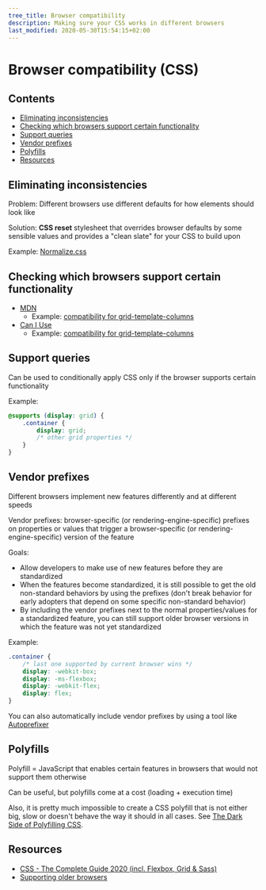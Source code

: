 ```yaml
---
tree_title: Browser compatibility
description: Making sure your CSS works in different browsers
last_modified: 2020-05-30T15:54:15+02:00
---
```


# Browser compatibility (CSS)

## Contents

-   [Eliminating inconsistencies](#eliminating-inconsistencies)
-   [Checking which browsers support certain functionality](#checking-which-browsers-support-certain-functionality)
-   [Support queries](#support-queries)
-   [Vendor prefixes](#vendor-prefixes)
-   [Polyfills](#polyfills)
-   [Resources](#resources)

## Eliminating inconsistencies

Problem: Different browsers use different defaults for how elements should look like

Solution: **CSS reset** stylesheet that overrides browser defaults by some sensible values and provides a "clean slate" for your CSS to build upon

Example: [Normalize.css](https://necolas.github.io/normalize.css/)

## Checking which browsers support certain functionality

-   [MDN](https://developer.mozilla.org/en-US/docs/Web/CSS/Reference)
    -   Example: [compatibility for grid-template-columns](https://developer.mozilla.org/en-US/docs/Web/CSS/grid-template-columns#Browser_compatibility)
-   [Can I Use](https://caniuse.com/)
    -   Example: [compatibility for grid-template-columns](https://caniuse.com/#feat=mdn-css_properties_grid-template-columns)

## Support queries

Can be used to conditionally apply CSS only if the browser supports certain functionality

Example:

```css
@supports (display: grid) {
    .container {
        display: grid;
        /* other grid properties */
    }
}
```

## Vendor prefixes

Different browsers implement new features differently and at different speeds

Vendor prefixes: browser-specific (or rendering-engine-specific) prefixes on properties or values that trigger a browser-specific (or rendering-engine-specific) version of the feature

Goals:

-   Allow developers to make use of new features before they are standardized
-   When the features become standardized, it is still possible to get the old non-standard behaviors by using the prefixes (don't break behavior for early adopters that depend on some specific non-standard behavior)
-   By including the vendor prefixes next to the normal properties/values for a standardized feature, you can still support older browser versions in which the feature was not yet standardized

Example:

```css
.container {
    /* last one supported by current browser wins */
    display: -webkit-box;
    display: -ms-flexbox;
    display: -webkit-flex;
    display: flex;
}
```

You can also automatically include vendor prefixes by using a tool like [Autoprefixer](https://github.com/postcss/autoprefixer)

## Polyfills

Polyfill = JavaScript that enables certain features in browsers that would not support them otherwise

Can be useful, but polyfills come at a cost (loading + execution time)

Also, it is pretty much impossible to create a CSS polyfill that is not either big, slow or doesn't behave the way it should in all cases. See [The Dark Side of Polyfilling CSS](https://philipwalton.com/articles/the-dark-side-of-polyfilling-css/).

## Resources

-   [CSS - The Complete Guide 2020 (incl. Flexbox, Grid & Sass)](https://www.udemy.com/course/css-the-complete-guide-incl-flexbox-grid-sass/)
-   [Supporting older browsers](https://developer.mozilla.org/en-US/docs/Learn/CSS/CSS_layout/Supporting_Older_Browsers)
